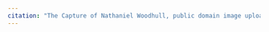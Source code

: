 ```yaml
---
citation: "The Capture of Nathaniel Woodhull, public domain image uploaded by anonymous member, wikipedia.org." 
---
```



